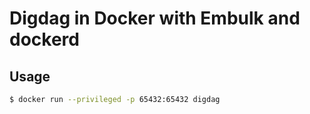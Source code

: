 # Digdag in Docker with Embulk and dockerd

## Usage

```bash
$ docker run --privileged -p 65432:65432 digdag
```
